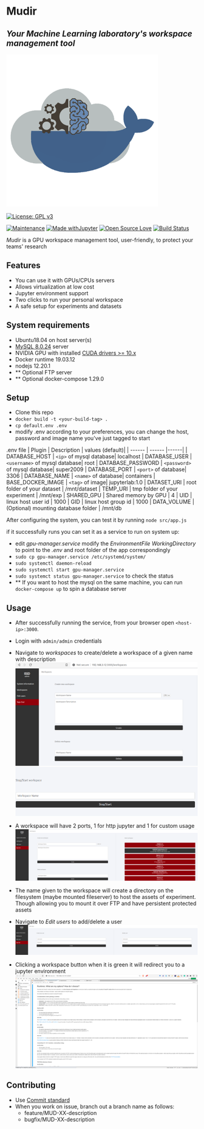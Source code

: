 # Mudir
## _Your Machine Learning laboratory's workspace management tool_

<img src="https://github.com/moa-mudir/mudir/blob/main/assets/Logo3.png" width="400" height="400">

[![License: GPL v3](https://img.shields.io/badge/License-GPLv3-blue.svg)](https://www.gnu.org/licenses/gpl-3.0)

[![Maintenance](https://img.shields.io/badge/Maintained%3F-yes-green.svg)](https://GitHub.com/Naereen/StrapDown.js/graphs/commit-activity)
[![Made withJupyter](https://img.shields.io/badge/Made%20with-Jupyter-orange?style=for-the-badge&logo=Jupyter)](https://jupyter.org/try)
[![Open Source Love](https://badges.frapsoft.com/os/v1/open-source.svg?v=103)](https://github.com/ellerbrock/open-source-badges/)
[![Build Status](https://travis-ci.org/joemccann/dillinger.svg?branch=master)](https://travis-ci.org/joemccann/dillinger)

_Mudir_ is a GPU workspace management tool, user-friendly, to protect your teams' research


## Features
- You can use it with GPUs/CPUs servers
- Allows virtualization at low cost
- Jupyter environment support
- Two clicks to run your personal workspace
- A safe setup for experiments and datasets

## System requirements

- Ubuntu18.04 on host server(s)
- [MySQL 8.0.24](https://dev.mysql.com/downloads/mysql/5.7.html) server
- NVIDIA GPU with installed [CUDA drivers >= 10.x](https://developer.nvidia.com/cuda-10.2-download-archive)
- Docker runtime 19.03.12
- nodejs 12.20.1
- ** Optional FTP server
- ** Optional docker-compose 1.29.0

## Setup 
- Clone this repo
- ```docker build -t <your-build-tag> .```
- ```cp default.env .env```
- modify .env according to your preferences, you can change the host, password and image name you've just tagged
to start

.env file
| Plugin | Description | values (default)|
| ------ | ------ |------|
| DATABASE_HOST |  ```<ip>``` of mysql database| localhost 
| DATABASE_USER | ```<username>``` of mysql database| root
| DATABASE_PASSWORD |  ```<password>``` of mysql database| super2009
| DATABASE_PORT | ```<port>``` of database| 3306
| DATABASE_NAME | ```<name>``` of database| containers
| BASE_DOCKER_IMAGE |  ```<tag>``` of image| jupyterlab:1.0
| DATASET_URI  | root folder of your dataset | /mnt/dataset 
| TEMP_URI  | tmp folder of your experiment | /mnt/exp
| SHARED_GPU | Shared memory by GPU | 4
| UID | linux host user id | 1000
| GID | linux host group id | 1000
| DATA_VOLUME | (Optional) mounting database folder | /mnt/db

After configuring the system, you can test it by running ```node src/app.js```

if it successfully runs you can set it as a service to run on system up:
- edit _gpu-manager.service_ modify the _EnvironmentFile_ _WorkingDirectory_ to point to the _.env_ and root folder of the app correspondingly
- ```sudo cp gpu-manager.service /etc/systemd/system/```
- ```sudo systemctl daemon-reload```
- ```sudo systemctl start gpu-manager.service```
- ```sudo systemct status gpu-manager.service``` to check the status
- ** If you want to host the mysql on the same machine, you can run ```docker-compose up``` to spin a database server

## Usage
- After successfully running the service, from your browser open ```<host-ip>:3000```.
- Login with ```admin/admin``` credentials
- Navigate to _workspaces_ to create/delete a workspace of a given name with description
  ![workspaces](https://github.com/moa-mudir/mudir/blob/main/assets/ws1.png)
  ![workspace delete](https://github.com/moa-mudir/mudir/blob/main/assets/ws3.png)
  
- A workspace will have 2 ports, 1 for http jupyter and 1 for custom usage
   ![workspaces](https://github.com/moa-mudir/mudir/blob/main/assets/ws2.png)

- The name given to the workspace will create a directory on the filesystem (maybe mounted fileserver) to host the assets
of experiment. Though allowing you to mount it over FTP and have persistent protected assets
- Navigate to _Edit users_ to add/delete a user
    ![User add/delete](https://github.com/moa-mudir/mudir/blob/main/assets/ws4.png)

- Clicking a workspace button when it is green it will redirect you to a jupyter environment
![Jupyter environment](https://github.com/moa-mudir/mudir/blob/main/assets/ws5.png)
  
## Contributing
- Use [Commit standard](https://www.conventionalcommits.org/en/v1.0.0/)
- When you work on issue, branch out a branch name as follows:
  - feature/MUD-XX-description
  - bugfix/MUD-XX-description 
